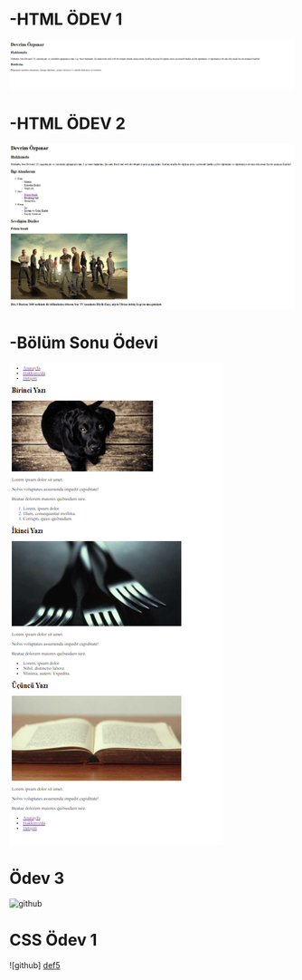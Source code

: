 # -HTML ÖDEV 1 
![github][def]

[def]: odev.png

# -HTML ÖDEV 2
![github][def2]

[def2]: odev2.png

# -Bölüm Sonu Ödevi
![github][def3]

[def3]: bölümsonuçalışma.png

# Ödev 3

![github][def4]

[def4]: ödev3.png

# CSS Ödev 1 
![github] [def5]

[def5]: cssodev1.png
